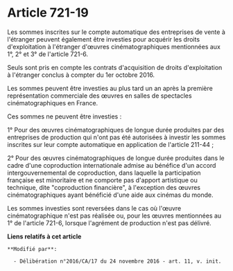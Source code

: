 # Article 721-19

Les sommes inscrites sur le compte automatique des entreprises de vente à l'étranger peuvent également être investies pour
acquérir les droits d'exploitation à l'étranger d'œuvres cinématographiques mentionnées aux 1°, 2° et 3° de l'article 721-6.

Seuls sont pris en compte les contrats d'acquisition de droits d'exploitation à l'étranger conclus à compter du 1er octobre
2016.

Les sommes peuvent être investies au plus tard un an après la première représentation commerciale des œuvres en salles de
spectacles cinématographiques en France.

Ces sommes ne peuvent être investies :

1° Pour des œuvres cinématographiques de longue durée produites par des entreprises de production qui n'ont pas été
autorisées à investir les sommes inscrites sur leur compte automatique en application de l'article 211-44 ;

2° Pour des œuvres cinématographiques de longue durée produites dans le cadre d'une coproduction internationale admise au
bénéfice d'un accord intergouvernemental de coproduction, dans laquelle la participation française est minoritaire et ne
comporte pas d'apport artistique ou technique, dite "coproduction financière", à l'exception des œuvres cinématographiques
ayant bénéficié d'une aide aux cinémas du monde.

Les sommes investies sont reversées dans le cas où l'œuvre cinématographique n'est pas réalisée ou, pour les œuvres
mentionnées au 1° de l'article 721-6, lorsque l'agrément de production n'est pas délivré.

**Liens relatifs à cet article**

	**Modifié par**:

	  - Délibération n°2016/CA/17 du 24 novembre 2016 - art. 11, v. init.
